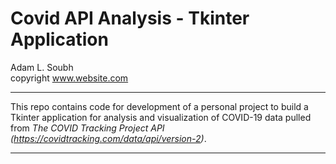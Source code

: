 # Covid API Analysis - Tkinter Application
Adam L. Soubh  
copyright www.website.com  
***
This repo contains code for development of a personal project to build a Tkinter application for analysis and visualization of COVID-19 data pulled from *The COVID Tracking Project API (https://covidtracking.com/data/api/version-2)*.
***
